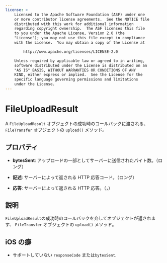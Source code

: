 ```yaml
---
license: >
    Licensed to the Apache Software Foundation (ASF) under one
    or more contributor license agreements.  See the NOTICE file
    distributed with this work for additional information
    regarding copyright ownership.  The ASF licenses this file
    to you under the Apache License, Version 2.0 (the
    "License"); you may not use this file except in compliance
    with the License.  You may obtain a copy of the License at

        http://www.apache.org/licenses/LICENSE-2.0

    Unless required by applicable law or agreed to in writing,
    software distributed under the License is distributed on an
    "AS IS" BASIS, WITHOUT WARRANTIES OR CONDITIONS OF ANY
    KIND, either express or implied.  See the License for the
    specific language governing permissions and limitations
    under the License.
---
```


# FileUploadResult

A `FileUploadResult` オブジェクトの成功時のコールバックに渡される、 `FileTransfer` オブジェクトの `upload()` メソッド。

## プロパティ

*   **bytesSent**: アップロードの一部としてサーバーに送信されたバイト数。（ロング）

*   **記述**: サーバーによって返される HTTP 応答コード。（ロング）

*   **応答**: サーバーによって返される HTTP 応答。（，）

## 説明

`FileUploadResult`の成功時のコールバックを介してオブジェクトが返されます、 `FileTransfer` オブジェクトの `upload()` メソッド。

## iOS の癖

*   サポートしていない `responseCode` または`bytesSent`.